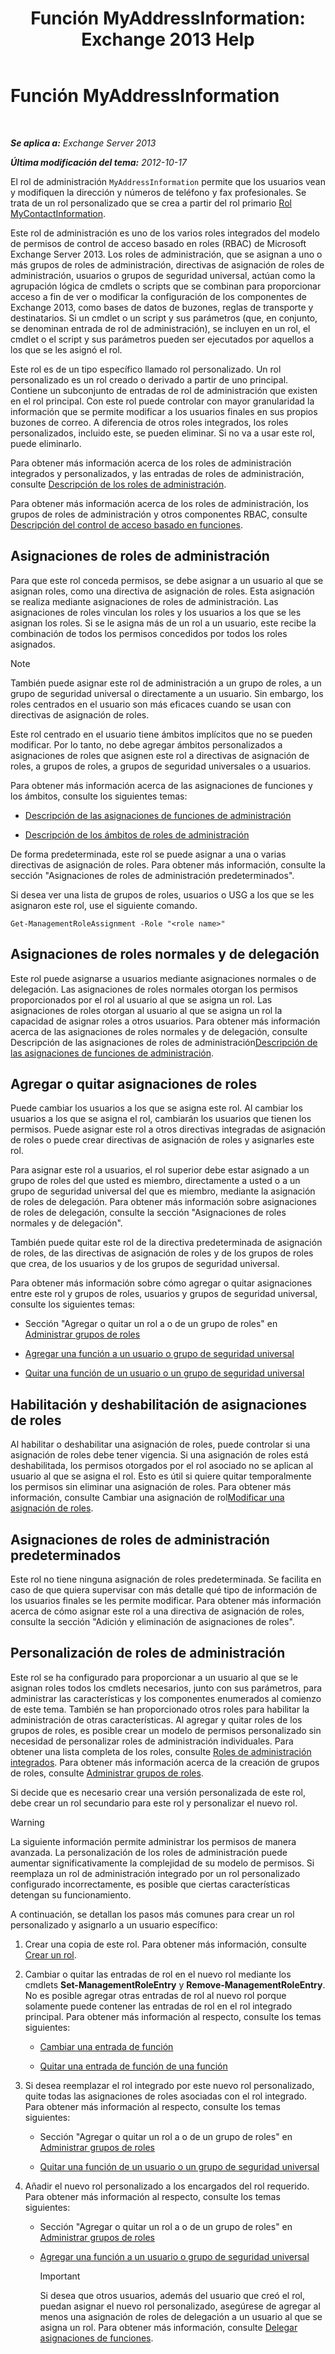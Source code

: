 ﻿---
title: 'Función MyAddressInformation: Exchange 2013 Help'
TOCTitle: Función MyAddressInformation
ms:assetid: b1be0e3d-53b9-4810-a225-3d0b203d90d4
ms:mtpsurl: https://technet.microsoft.com/es-es/library/Ff461936(v=EXCHG.150)
ms:contentKeyID: 49895846
ms.date: 05/22/2018
mtps_version: v=EXCHG.150
ms.translationtype: MT
---

# Función MyAddressInformation

 

_**Se aplica a:** Exchange Server 2013_

_**Última modificación del tema:** 2012-10-17_

El rol de administración `MyAddressInformation` permite que los usuarios vean y modifiquen la dirección y números de teléfono y fax profesionales. Se trata de un rol personalizado que se crea a partir del rol primario [Rol MyContactInformation](mycontactinformation-role-exchange-2013-help.md).

Este rol de administración es uno de los varios roles integrados del modelo de permisos de control de acceso basado en roles (RBAC) de Microsoft Exchange Server 2013. Los roles de administración, que se asignan a uno o más grupos de roles de administración, directivas de asignación de roles de administración, usuarios o grupos de seguridad universal, actúan como la agrupación lógica de cmdlets o scripts que se combinan para proporcionar acceso a fin de ver o modificar la configuración de los componentes de Exchange 2013, como bases de datos de buzones, reglas de transporte y destinatarios. Si un cmdlet o un script y sus parámetros (que, en conjunto, se denominan entrada de rol de administración), se incluyen en un rol, el cmdlet o el script y sus parámetros pueden ser ejecutados por aquellos a los que se les asignó el rol.

Este rol es de un tipo específico llamado rol personalizado. Un rol personalizado es un rol creado o derivado a partir de uno principal. Contiene un subconjunto de entradas de rol de administración que existen en el rol principal. Con este rol puede controlar con mayor granularidad la información que se permite modificar a los usuarios finales en sus propios buzones de correo. A diferencia de otros roles integrados, los roles personalizados, incluido este, se pueden eliminar. Si no va a usar este rol, puede eliminarlo.

Para obtener más información acerca de los roles de administración integrados y personalizados, y las entradas de roles de administración, consulte [Descripción de los roles de administración](understanding-management-roles-exchange-2013-help.md).

Para obtener más información acerca de los roles de administración, los grupos de roles de administración y otros componentes RBAC, consulte [Descripción del control de acceso basado en funciones](understanding-role-based-access-control-exchange-2013-help.md).

## Asignaciones de roles de administración

Para que este rol conceda permisos, se debe asignar a un usuario al que se asignan roles, como una directiva de asignación de roles. Esta asignación se realiza mediante asignaciones de roles de administración. Las asignaciones de roles vinculan los roles y los usuarios a los que se les asignan los roles. Si se le asigna más de un rol a un usuario, este recibe la combinación de todos los permisos concedidos por todos los roles asignados.


> [!NOTE]
> También puede asignar este rol de administración a un grupo de roles, a un grupo de seguridad universal o directamente a un usuario. Sin embargo, los roles centrados en el usuario son más eficaces cuando se usan con directivas de asignación de roles.



Este rol centrado en el usuario tiene ámbitos implícitos que no se pueden modificar. Por lo tanto, no debe agregar ámbitos personalizados a asignaciones de roles que asignen este rol a directivas de asignación de roles, a grupos de roles, a grupos de seguridad universales o a usuarios.

Para obtener más información acerca de las asignaciones de funciones y los ámbitos, consulte los siguientes temas:

  - [Descripción de las asignaciones de funciones de administración](understanding-management-role-assignments-exchange-2013-help.md)

  - [Descripción de los ámbitos de roles de administración](understanding-management-role-scopes-exchange-2013-help.md)

De forma predeterminada, este rol se puede asignar a una o varias directivas de asignación de roles. Para obtener más información, consulte la sección "Asignaciones de roles de administración predeterminados".

Si desea ver una lista de grupos de roles, usuarios o USG a los que se les asignaron este rol, use el siguiente comando.

    Get-ManagementRoleAssignment -Role "<role name>"

## Asignaciones de roles normales y de delegación

Este rol puede asignarse a usuarios mediante asignaciones normales o de delegación. Las asignaciones de roles normales otorgan los permisos proporcionados por el rol al usuario al que se asigna un rol. Las asignaciones de roles otorgan al usuario al que se asigna un rol la capacidad de asignar roles a otros usuarios. Para obtener más información acerca de las asignaciones de roles normales y de delegación, consulte Descripción de las asignaciones de roles de administración[Descripción de las asignaciones de funciones de administración](understanding-management-role-assignments-exchange-2013-help.md).

## Agregar o quitar asignaciones de roles

Puede cambiar los usuarios a los que se asigna este rol. Al cambiar los usuarios a los que se asigna el rol, cambiarán los usuarios que tienen los permisos. Puede asignar este rol a otros directivas integradas de asignación de roles o puede crear directivas de asignación de roles y asignarles este rol.

Para asignar este rol a usuarios, el rol superior debe estar asignado a un grupo de roles del que usted es miembro, directamente a usted o a un grupo de seguridad universal del que es miembro, mediante la asignación de roles de delegación. Para obtener más información sobre asignaciones de roles de delegación, consulte la sección "Asignaciones de roles normales y de delegación".

También puede quitar este rol de la directiva predeterminada de asignación de roles, de las directivas de asignación de roles y de los grupos de roles que crea, de los usuarios y de los grupos de seguridad universal.

Para obtener más información sobre cómo agregar o quitar asignaciones entre este rol y grupos de roles, usuarios y grupos de seguridad universal, consulte los siguientes temas:

  - Sección "Agregar o quitar un rol a o de un grupo de roles" en [Administrar grupos de roles](manage-role-groups-exchange-2013-help.md)

  - [Agregar una función a un usuario o grupo de seguridad universal](add-a-role-to-a-user-or-usg-exchange-2013-help.md)

  - [Quitar una función de un usuario o un grupo de seguridad universal](remove-a-role-from-a-user-or-usg-exchange-2013-help.md)

## Habilitación y deshabilitación de asignaciones de roles

Al habilitar o deshabilitar una asignación de roles, puede controlar si una asignación de roles debe tener vigencia. Si una asignación de roles está deshabilitada, los permisos otorgados por el rol asociado no se aplican al usuario al que se asigna el rol. Esto es útil si quiere quitar temporalmente los permisos sin eliminar una asignación de roles. Para obtener más información, consulte Cambiar una asignación de rol[Modificar una asignación de roles](change-a-role-assignment-exchange-2013-help.md).

## Asignaciones de roles de administración predeterminados

Este rol no tiene ninguna asignación de roles predeterminada. Se facilita en caso de que quiera supervisar con más detalle qué tipo de información de los usuarios finales se les permite modificar. Para obtener más información acerca de cómo asignar este rol a una directiva de asignación de roles, consulte la sección "Adición y eliminación de asignaciones de roles".

## Personalización de roles de administración

Este rol se ha configurado para proporcionar a un usuario al que se le asignan roles todos los cmdlets necesarios, junto con sus parámetros, para administrar las características y los componentes enumerados al comienzo de este tema. También se han proporcionado otros roles para habilitar la administración de otras características. Al agregar y quitar roles de los grupos de roles, es posible crear un modelo de permisos personalizado sin necesidad de personalizar roles de administración individuales. Para obtener una lista completa de los roles, consulte [Roles de administración integrados](built-in-management-roles-exchange-2013-help.md). Para obtener más información acerca de la creación de grupos de roles, consulte [Administrar grupos de roles](manage-role-groups-exchange-2013-help.md).

Si decide que es necesario crear una versión personalizada de este rol, debe crear un rol secundario para este rol y personalizar el nuevo rol.


> [!WARNING]
> La siguiente información permite administrar los permisos de manera avanzada. La personalización de los roles de administración puede aumentar significativamente la complejidad de su modelo de permisos. Si reemplaza un rol de administración integrado por un rol personalizado configurado incorrectamente, es posible que ciertas características detengan su funcionamiento.



A continuación, se detallan los pasos más comunes para crear un rol personalizado y asignarlo a un usuario específico:

1.  Crear una copia de este rol. Para obtener más información, consulte [Crear un rol](create-a-role-exchange-2013-help.md).

2.  Cambiar o quitar las entradas de rol en el nuevo rol mediante los cmdlets **Set-ManagementRoleEntry** y **Remove-ManagementRoleEntry**. No es posible agregar otras entradas de rol al nuevo rol porque solamente puede contener las entradas de rol en el rol integrado principal. Para obtener más información al respecto, consulte los temas siguientes:
    
      - [Cambiar una entrada de función](change-a-role-entry-exchange-2013-help.md)
    
      - [Quitar una entrada de función de una función](remove-a-role-entry-from-a-role-exchange-2013-help.md)

3.  Si desea reemplazar el rol integrado por este nuevo rol personalizado, quite todas las asignaciones de roles asociadas con el rol integrado. Para obtener más información al respecto, consulte los temas siguientes:
    
      - Sección "Agregar o quitar un rol a o de un grupo de roles" en [Administrar grupos de roles](manage-role-groups-exchange-2013-help.md)
    
      - [Quitar una función de un usuario o un grupo de seguridad universal](remove-a-role-from-a-user-or-usg-exchange-2013-help.md)

4.  Añadir el nuevo rol personalizado a los encargados del rol requerido. Para obtener más información al respecto, consulte los temas siguientes:
    
      - Sección "Agregar o quitar un rol a o de un grupo de roles" en [Administrar grupos de roles](manage-role-groups-exchange-2013-help.md)
    
      - [Agregar una función a un usuario o grupo de seguridad universal](add-a-role-to-a-user-or-usg-exchange-2013-help.md)
        

        > [!IMPORTANT]
        > Si desea que otros usuarios, además del usuario que creó el rol, puedan asignar el nuevo rol personalizado, asegúrese de agregar al menos una asignación de roles de delegación a un usuario al que se asigna un rol. Para obtener más información, consulte <A href="delegate-role-assignments-exchange-2013-help.md">Delegar asignaciones de funciones</A>.


